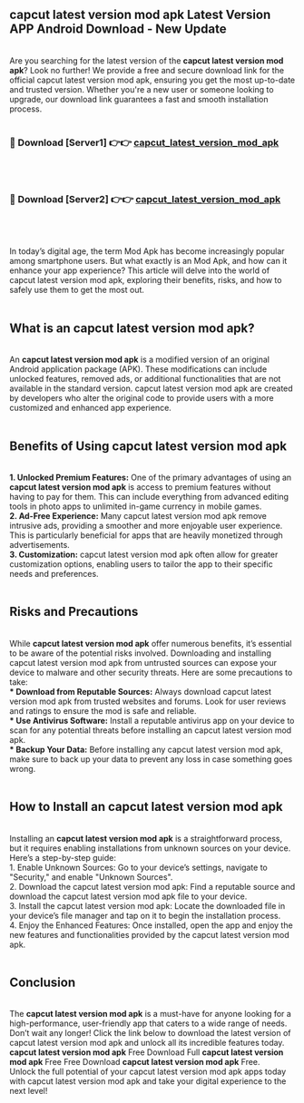 ## capcut latest version mod apk Latest Version APP Android Download - New Update
<br>
Are you searching for the latest version of the <strong>capcut latest version mod apk</strong>? Look no further! We provide a free and secure download link for the official capcut latest version mod apk, ensuring you get the most up-to-date and trusted version. Whether you're a new user or someone looking to upgrade, our download link guarantees a fast and smooth installation process.
<br>
<br>
<h3>🔴 Download [Server1] 👉👉 <a href="https://modyolo.store/capcut+latest+version+mod+apk">capcut_latest_version_mod_apk</a></h3><br>
<br>
<h3>🔴 Download [Server2] 👉👉 <a href="https://modyolo.store/capcut+latest+version+mod+apk">capcut_latest_version_mod_apk</a></h3><br>
<br>
<br>
In today’s digital age, the term Mod Apk has become increasingly popular among smartphone users. But what exactly is an Mod Apk, and how can it enhance your app experience? This article will delve into the world of capcut latest version mod apk, exploring their benefits, risks, and how to safely use them to get the most out.
<br>
<br>
<h2>What is an capcut latest version mod apk?</h2>
<br>
An <strong>capcut latest version mod apk</strong> is a modified version of an original Android application package (APK). These modifications can include unlocked features, removed ads, or additional functionalities that are not available in the standard version. capcut latest version mod apk are created by developers who alter the original code to provide users with a more customized and enhanced app experience.
<br>
<br>
<h2>Benefits of Using capcut latest version mod apk</h2>
<br>
<strong> 1. Unlocked Premium Features:</strong> One of the primary advantages of using an <strong>capcut latest version mod apk</strong> is access to premium features without having to pay for them. This can include everything from advanced editing tools in photo apps to unlimited in-game currency in mobile games.
<br>
<strong> 2. Ad-Free Experience:</strong> Many capcut latest version mod apk remove intrusive ads, providing a smoother and more enjoyable user experience. This is particularly beneficial for apps that are heavily monetized through advertisements.
<br>
<strong> 3. Customization:</strong> capcut latest version mod apk often allow for greater customization options, enabling users to tailor the app to their specific needs and preferences.
<br>
<br>
<h2>Risks and Precautions</h2>
<br>
While <strong>capcut latest version mod apk</strong> offer numerous benefits, it’s essential to be aware of the potential risks involved. Downloading and installing capcut latest version mod apk from untrusted sources can expose your device to malware and other security threats. Here are some precautions to take:
<br>
<strong> * Download from Reputable Sources:</strong> Always download capcut latest version mod apk from trusted websites and forums. Look for user reviews and ratings to ensure the mod is safe and reliable.
<br>
<strong> * Use Antivirus Software:</strong> Install a reputable antivirus app on your device to scan for any potential threats before installing an capcut latest version mod apk.
<br>
<strong> * Backup Your Data:</strong> Before installing any capcut latest version mod apk, make sure to back up your data to prevent any loss in case something goes wrong.
<br>
<br>
<h2>How to Install an capcut latest version mod apk</h2>
<br>
Installing an <strong>capcut latest version mod apk</strong> is a straightforward process, but it requires enabling installations from unknown sources on your device. Here’s a step-by-step guide:
<br>
 1. Enable Unknown Sources: Go to your device’s settings, navigate to "Security," and enable "Unknown Sources".
<br>
 2. Download the capcut latest version mod apk: Find a reputable source and download the capcut latest version mod apk file to your device.
<br>
 3. Install the capcut latest version mod apk: Locate the downloaded file in your device’s file manager and tap on it to begin the installation process.
<br>
 4. Enjoy the Enhanced Features: Once installed, open the app and enjoy the new features and functionalities provided by the capcut latest version mod apk.
<br>
<br>
<h2><strong>Conclusion</strong></h2>
<br>
The <strong>capcut latest version mod apk</strong> is a must-have for anyone looking for a high-performance, user-friendly app that caters to a wide range of needs. Don’t wait any longer! Click the link below to download the latest version of capcut latest version mod apk and unlock all its incredible features today.
<br>
<strong>capcut latest version mod apk</strong> Free Download Full <strong>capcut latest version mod apk</strong> Free Free Download <strong>capcut latest version mod apk</strong> Free.
<br>
Unlock the full potential of your capcut latest version mod apk apps today with capcut latest version mod apk and take your digital experience to the next level!